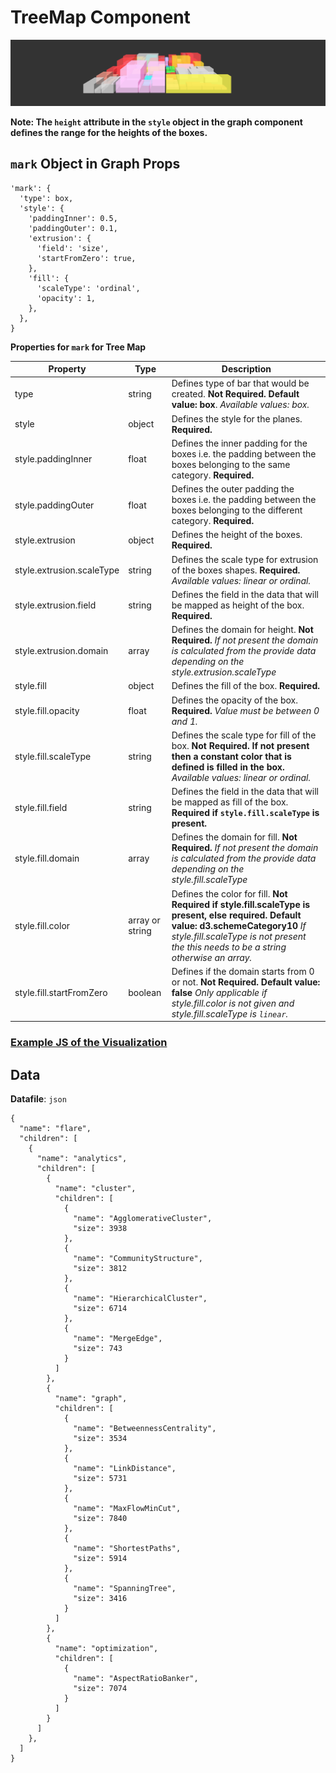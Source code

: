 # TreeMap Component

![TreeMap](../imgs/TreeMap.png)

__Note: The `height` attribute in the `style` object in the graph component defines the range for the heights of the boxes.__

## `mark` Object in Graph Props
```
'mark': {
  'type': box,
  'style': {
    'paddingInner': 0.5,
    'paddingOuter': 0.1,
    'extrusion': {
      'field': 'size',
      'startFromZero': true,
    },
    'fill': {
      'scaleType': 'ordinal',
      'opacity': 1,
    },
  },
}
```

__Properties for `mark` for Tree Map__

Property|Type|Description
---|---|---
type|string|Defines type of bar that would be created. __Not Required. Default value: box__. _Available values: box._
style|object|Defines the style for the planes. __Required.__
style.paddingInner|float|Defines the inner padding for the boxes i.e. the padding between the boxes belonging to the same category. __Required.__
style.paddingOuter|float|Defines the outer padding the boxes i.e. the padding between the boxes belonging to the different category. __Required.__
style.extrusion|object|Defines the height of the boxes. __Required.__
style.extrusion.scaleType|string|Defines the scale type for extrusion of the boxes shapes. __Required.__ _Available values: linear or ordinal._
style.extrusion.field|string|Defines the field in the data that will be mapped as height of the box. __Required.__
style.extrusion.domain|array|Defines the domain for height. __Not Required.__ _If not present the domain is calculated from the provide data depending on the style.extrusion.scaleType_
style.fill|object|Defines the fill of the box. __Required.__
style.fill.opacity|float|Defines the opacity of the box. __Required.__ _Value must be between 0 and 1._
style.fill.scaleType|string|Defines the scale type for fill of the box. __Not Required. If not present then a constant color that is defined is filled in the box.__ _Available values: linear or ordinal._
style.fill.field|string|Defines the field in the data that will be mapped as fill of the box. __Required if `style.fill.scaleType` is present.__
style.fill.domain|array|Defines the domain for fill. __Not Required.__ _If not present the domain is calculated from the provide data depending on the style.fill.scaleType_
style.fill.color|array or string|Defines the color for fill. __Not Required if style.fill.scaleType is present, else required. Default value: d3.schemeCategory10__ _If style.fill.scaleType is not present the this needs to be a string otherwise an array._
style.fill.startFromZero|boolean|Defines if the domain starts from 0 or not. __Not Required. Default value: false__ _Only applicable if style.fill.color is not given and style.fill.scaleType is `linear`._

### [Example JS of the Visualization](../examples/TreeMap.js)

## Data

**Datafile**: `json`

```
{
  "name": "flare",
  "children": [
    {
      "name": "analytics",
      "children": [
        {
          "name": "cluster",
          "children": [
            {
              "name": "AgglomerativeCluster",
              "size": 3938
            },
            {
              "name": "CommunityStructure",
              "size": 3812
            },
            {
              "name": "HierarchicalCluster",
              "size": 6714
            },
            {
              "name": "MergeEdge",
              "size": 743
            }
          ]
        },
        {
          "name": "graph",
          "children": [
            {
              "name": "BetweennessCentrality",
              "size": 3534
            },
            {
              "name": "LinkDistance",
              "size": 5731
            },
            {
              "name": "MaxFlowMinCut",
              "size": 7840
            },
            {
              "name": "ShortestPaths",
              "size": 5914
            },
            {
              "name": "SpanningTree",
              "size": 3416
            }
          ]
        },
        {
          "name": "optimization",
          "children": [
            {
              "name": "AspectRatioBanker",
              "size": 7074
            }
          ]
        }
      ]
    },
  ]
}
```